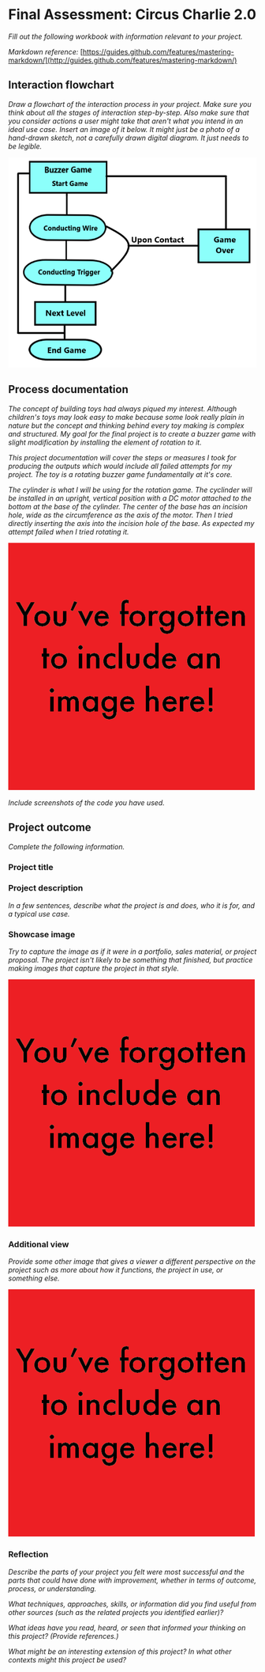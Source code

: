 # Final Assessment: Circus Charlie 2.0

*Fill out the following workbook with information relevant to your project.*

*Markdown reference:* [https://guides.github.com/features/mastering-markdown/](http://guides.github.com/features/mastering-markdown/)

## Interaction flowchart ##
*Draw a flowchart of the interaction process in your project. Make sure you think about all the stages of interaction step-by-step. Also make sure that you consider actions a user might take that aren't what you intend in an ideal use case. Insert an image of it below. It might just be a photo of a hand-drawn sketch, not a carefully drawn digital diagram. It just needs to be legible.*

![Image](11.png)

## Process documentation

*The concept of building toys had always piqued my interest. Although children's toys may look easy to make because some look really plain in nature but the concept and thinking behind every toy making is complex and structured. My goal for the final project is to create a buzzer game with slight modification by installing the element of rotation to it.*

*This project documentation will cover the steps or measures I took for producing the outputs which would include all failed attempts for my project. The toy is a rotating buzzer game fundamentally at it's core.*

*The cylinder is what I will be using for the rotation game. The cyclinder will be installed in an upright, vertical position with a DC motor attached to the bottom at the base of the cylinder. The center of the base has an incision hole, wide as the circumference as the axis of the motor. Then I tried directly inserting the axis into the incision hole of the base. As expected my attempt failed when I tried rotating it.*

![Image](missingimage.png)

*Include screenshots of the code you have used.*

## Project outcome ##

*Complete the following information.*

### Project title ###

### Project description ###

*In a few sentences, describe what the project is and does, who it is for, and a typical use case.*

### Showcase image ###

*Try to capture the image as if it were in a portfolio, sales material, or project proposal. The project isn't likely to be something that finished, but practice making images that capture the project in that style.*

![Image](missingimage.png)

### Additional view ###

*Provide some other image that gives a viewer a different perspective on the project such as more about how it functions, the project in use, or something else.*

![Image](missingimage.png)

### Reflection ###

*Describe the parts of your project you felt were most successful and the parts that could have done with improvement, whether in terms of outcome, process, or understanding.*


*What techniques, approaches, skills, or information did you find useful from other sources (such as the related projects you identified earlier)?*


*What ideas have you read, heard, or seen that informed your thinking on this project? (Provide references.)*


*What might be an interesting extension of this project? In what other contexts might this project be used?*
